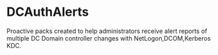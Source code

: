# DCAuthAlerts
Proactive packs created to help administrators receive alert reports of multiple DC Domain controller changes with NetLogon,DCOM,Kerberos KDC.
